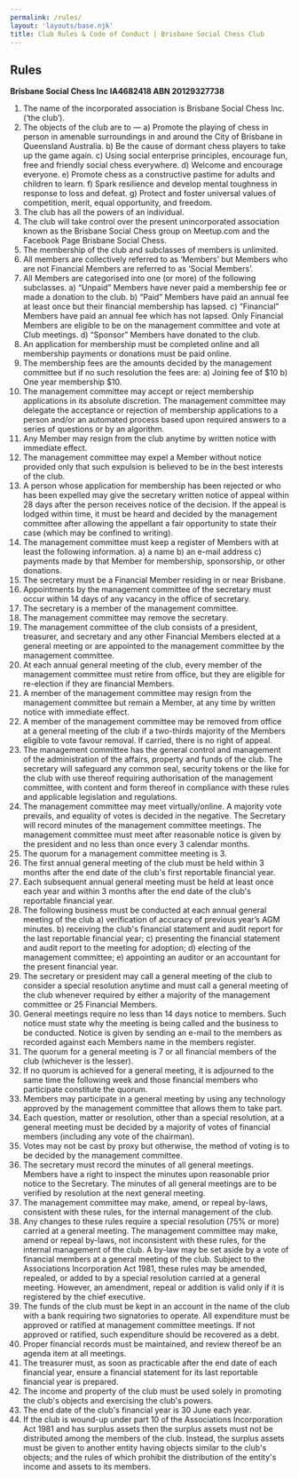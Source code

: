 ```yaml
---
permalink: /rules/
layout: 'layouts/base.njk'
title: Club Rules & Code of Conduct | Brisbane Social Chess Club
---
```


<section class="section">
    <h2>Rules</h2>
    <p>
        <strong>Brisbane Social Chess Inc IA4682418 ABN 20129327738</strong>
    </p>
    <ol>
        <li>The name of the incorporated association is Brisbane Social Chess Inc. (‘the club’).</li>
        <li>
            The objects of the club are to — a) Promote the playing of chess in person in amenable surroundings in and around the City of
            Brisbane in Queensland Australia. b) Be the cause of dormant chess players to take up the game again. c) Using social
            enterprise principles, encourage fun, free and friendly social chess everywhere. d) Welcome and encourage everyone. e) Promote
            chess as a constructive pastime for adults and children to learn. f) Spark resilience and develop mental toughness in response
            to loss and defeat. g) Protect and foster universal values of competition, merit, equal opportunity, and freedom.
        </li>
        <li>The club has all the powers of an individual.</li>
        <li>
            The club will take control over the present unincorporated association known as the Brisbane Social Chess group on Meetup.com
            and the Facebook Page Brisbane Social Chess.
        </li>
        <li>The membership of the club and subclasses of members is unlimited.</li>
        <li>
            All members are collectively referred to as ‘Members’ but Members who are not Financial Members are referred to as ‘Social
            Members’.
        </li>
        <li>
            All Members are categorised into one (or more) of the following subclasses. a) “Unpaid” Members have never paid a membership
            fee or made a donation to the club. b) “Paid” Members have paid an annual fee at least once but their financial membership has
            lapsed. c) “Financial” Members have paid an annual fee which has not lapsed. Only Financial Members are eligible to be on the
            management committee and vote at Club meetings. d) “Sponsor” Members have donated to the club.
        </li>
        <li>An application for membership must be completed online and all membership payments or donations must be paid online.</li>
        <li>
            The membership fees are the amounts decided by the management committee but if no such resolution the fees are: a) Joining fee
            of $10 b) One year membership $10.
        </li>
        <li>
            The management committee may accept or reject membership applications in its absolute discretion. The management committee may
            delegate the acceptance or rejection of membership applications to a person and/or an automated process based upon required
            answers to a series of questions or by an algorithm.
        </li>
        <li>Any Member may resign from the club anytime by written notice with immediate effect.</li>
        <li>
            The management committee may expel a Member without notice provided only that such expulsion is believed to be in the best
            interests of the club.
        </li>
        <li>
            A person whose application for membership has been rejected or who has been expelled may give the secretary written notice of
            appeal within 28 days after the person receives notice of the decision. If the appeal is lodged within time, it must be heard
            and decided by the management committee after allowing the appellant a fair opportunity to state their case (which may be
            confined to writing).
        </li>
        <li>
            The management committee must keep a register of Members with at least the following information. a) a name b) an e-mail
            address c) payments made by that Member for membership, sponsorship, or other donations.
        </li>
        <li>The secretary must be a Financial Member residing in or near Brisbane.</li>
        <li>
            Appointments by the management committee of the secretary must occur within 14 days of any vacancy in the office of secretary.
        </li>
        <li>The secretary is a member of the management committee.</li>
        <li>The management committee may remove the secretary.</li>
        <li>
            The management committee of the club consists of a president, treasurer, and secretary and any other Financial Members elected
            at a general meeting or are appointed to the management committee by the management committee.
        </li>
        <li>
            At each annual general meeting of the club, every member of the management committee must retire from office, but they are
            eligible for re-election if they are financial Members.
        </li>
        <li>
            A member of the management committee may resign from the management committee but remain a Member, at any time by written
            notice with immediate effect.
        </li>
        <li>
            A member of the management committee may be removed from office at a general meeting of the club if a two-thirds majority of
            the Members eligible to vote favour removal. If carried, there is no right of appeal.
        </li>
        <li>
            The management committee has the general control and management of the administration of the affairs, property and funds of
            the club. The secretary will safeguard any common seal, security tokens or the like for the club with use thereof requiring
            authorisation of the management committee, with content and form thereof in compliance with these rules and applicable
            legislation and regulations.
        </li>
        <li>
            The management committee may meet virtually/online. A majority vote prevails, and equality of votes is decided in the
            negative. The Secretary will record minutes of the management committee meetings. The management committee must meet after
            reasonable notice is given by the president and no less than once every 3 calendar months.
        </li>
        <li>The quorum for a management committee meeting is 3.</li>
        <li>
            The first annual general meeting of the club must be held within 3 months after the end date of the club's first reportable
            financial year.
        </li>
        <li>
            Each subsequent annual general meeting must be held at least once each year and within 3 months after the end date of the
            club's reportable financial year.
        </li>
        <li>
            The following business must be conducted at each annual general meeting of the club a) verification of accuracy of previous
            year’s AGM minutes. b) receiving the club's financial statement and audit report for the last reportable financial year; c)
            presenting the financial statement and audit report to the meeting for adoption; d) electing of the management committee; e)
            appointing an auditor or an accountant for the present financial year.
        </li>
        <li>
            The secretary or president may call a general meeting of the club to consider a special resolution anytime and must call a
            general meeting of the club whenever required by either a majority of the management committee or 25 Financial Members.
        </li>
        <li>
            General meetings require no less than 14 days notice to members. Such notice must state why the meeting is being called and
            the business to be conducted. Notice is given by sending an e-mail to the members as recorded against each Members name in the
            members register.
        </li>
        <li>The quorum for a general meeting is 7 or all financial members of the club (whichever is the lesser).</li>
        <li>
            If no quorum is achieved for a general meeting, it is adjourned to the same time the following week and those financial
            members who participate constitute the quorum.
        </li>
        <li>
            Members may participate in a general meeting by using any technology approved by the management committee that allows them to
            take part.
        </li>
        <li>
            Each question, matter or resolution, other than a special resolution, at a general meeting must be decided by a majority of
            votes of financial members (including any vote of the chairman).
        </li>
        <li>Votes may not be cast by proxy but otherwise, the method of voting is to be decided by the management committee.</li>
        <li>
            The secretary must record the minutes of all general meetings. Members have a right to inspect the minutes upon reasonable
            prior notice to the Secretary. The minutes of all general meetings are to be verified by resolution at the next general
            meeting.
        </li>
        <li>
            The management committee may make, amend, or repeal by-laws, consistent with these rules, for the internal management of the
            club.
        </li>
        <li>
            Any changes to these rules require a special resolution (75% or more) carried at a general meeting. The management committee
            may make, amend or repeal by-laws, not inconsistent with these rules, for the internal management of the club. A by-law may be
            set aside by a vote of financial members at a general meeting of the club. Subject to the Associations Incorporation Act 1981,
            these rules may be amended, repealed, or added to by a special resolution carried at a general meeting. However, an amendment,
            repeal or addition is valid only if it is registered by the chief executive.
        </li>
        <li>
            The funds of the club must be kept in an account in the name of the club with a bank requiring two signatories to operate. All
            expenditure must be approved or ratified at management committee meetings. If not approved or ratified, such expenditure
            should be recovered as a debt.
        </li>
        <li>Proper financial records must be maintained, and review thereof be an agenda item at all meetings.</li>
        <li>
            The treasurer must, as soon as practicable after the end date of each financial year, ensure a financial statement for its
            last reportable financial year is prepared.
        </li>
        <li>
            The income and property of the club must be used solely in promoting the club's objects and exercising the club's powers.
        </li>
        <li>The end date of the club's financial year is 30 June each year.</li>
        <li>
            If the club is wound-up under part 10 of the Associations Incorporation Act 1981 and has surplus assets then the surplus
            assets must not be distributed among the members of the club. Instead, the surplus assets must be given to another entity
            having objects similar to the club's objects; and the rules of which prohibit the distribution of the entity's income and
            assets to its members.
        </li>
    </ol>
</section>
